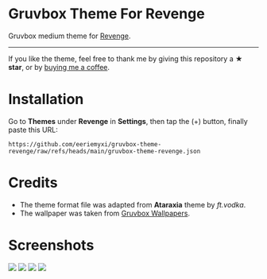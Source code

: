 # Gruvbox Theme For Revenge
Gruvbox medium theme for [Revenge](https://github.com/revenge-mod/revenge-bundle).

---

If you like the theme, feel free to thank me by giving this repository a **★ star**, or by [buying me a coffee](https://github.com/sponsors/eeriemyxi).

# Installation
Go to **Themes** under **Revenge** in **Settings**, then tap the (+) button, finally paste this URL:

```
https://github.com/eeriemyxi/gruvbox-theme-revenge/raw/refs/heads/main/gruvbox-theme-revenge.json
```

# Credits
- The theme format file was adapted from **Ataraxia** theme by _ft.vodka_.
- The wallpaper was taken from [Gruvbox Wallpapers](https://gruvbox-wallpapers.pages.dev/).

# Screenshots
![](assets/screenshots/one.jpg)
![](assets/screenshots/two.jpg)
![](assets/screenshots/three.jpg)
![](assets/screenshots/four.jpg)

